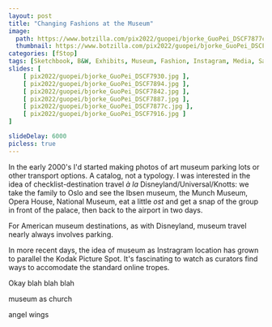 ```yaml
---
layout: post
title: "Changing Fashions at the Museum"
image:
  path: https://www.botzilla.com/pix2022/guopei/bjorke_GuoPei_DSCF7877c.jpg
  thumbnail: https://www.botzilla.com/pix2022/guopei/bjorke_GuoPei_DSCF7877c.jpg
categories: [fStop]
tags: [Sketchbook, B&W, Exhibits, Museum, Fashion, Instagram, Media, San Francisco]
slides: [ 
    [ pix2022/guopei/bjorke_GuoPei_DSCF7930.jpg ],
    [ pix2022/guopei/bjorke_GuoPei_DSCF7894.jpg ],
    [ pix2022/guopei/bjorke_GuoPei_DSCF7842.jpg ],
    [ pix2022/guopei/bjorke_GuoPei_DSCF7887.jpg ],
    [ pix2022/guopei/bjorke_GuoPei_DSCF7877c.jpg ],
    [ pix2022/guopei/bjorke_GuoPei_DSCF7916.jpg ]
]

slideDelay: 6000
picless: true
---
```


In the early 2000's I'd started making photos of art museum parking lots or other transport options. A catalog, not a typology. I was interested in the idea of checklist-destination travel _à la_ Disneyland/Universal/Knotts: we take the family to Oslo and see the Ibsen museum, the Munch Museum, Opera House, National Museum, eat a little _ost_ and get a snap of the group in front of the palace, then back to the airport in two days.

For American museum destinations, as with Disneyland, museum travel nearly always involves parking.

<!--more-->

In more recent days, the idea of museum as Instragram location has grown to parallel the Kodak Picture Spot. It's fascinating to watch as curators find ways to accomodate the standard online tropes.

Okay blah blah blah

museum as church

angel wings



